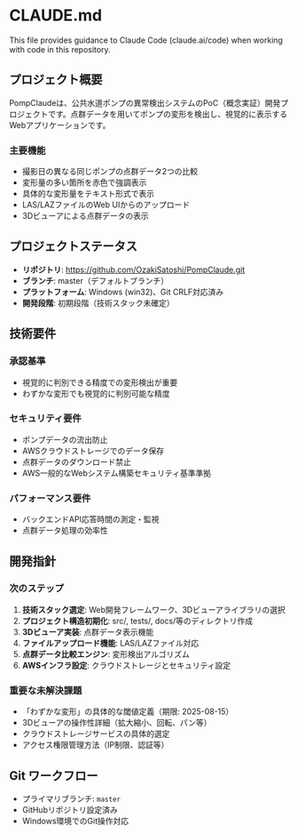 # CLAUDE.md

This file provides guidance to Claude Code (claude.ai/code) when working with code in this repository.

## プロジェクト概要

PompClaudeは、公共水道ポンプの異常検出システムのPoC（概念実証）開発プロジェクトです。点群データを用いてポンプの変形を検出し、視覚的に表示するWebアプリケーションです。

### 主要機能
- 撮影日の異なる同じポンプの点群データ2つの比較
- 変形量の多い箇所を赤色で強調表示
- 具体的な変形量をテキスト形式で表示
- LAS/LAZファイルのWeb UIからのアップロード
- 3Dビューアによる点群データの表示

## プロジェクトステータス

- **リポジトリ**: https://github.com/OzakiSatoshi/PompClaude.git
- **ブランチ**: master（デフォルトブランチ）
- **プラットフォーム**: Windows (win32)、Git CRLF対応済み
- **開発段階**: 初期段階（技術スタック未確定）

## 技術要件

### 承認基準
- 視覚的に判別できる精度での変形検出が重要
- わずかな変形でも視覚的に判別可能な精度

### セキュリティ要件
- ポンプデータの流出防止
- AWSクラウドストレージでのデータ保存
- 点群データのダウンロード禁止
- AWS一般的なWebシステム構築セキュリティ基準準拠

### パフォーマンス要件
- バックエンドAPI応答時間の測定・監視
- 点群データ処理の効率性

## 開発指針

### 次のステップ
1. **技術スタック選定**: Web開発フレームワーク、3Dビューアライブラリの選択
2. **プロジェクト構造初期化**: src/, tests/, docs/等のディレクトリ作成
3. **3Dビューア実装**: 点群データ表示機能
4. **ファイルアップロード機能**: LAS/LAZファイル対応
5. **点群データ比較エンジン**: 変形検出アルゴリズム
6. **AWSインフラ設定**: クラウドストレージとセキュリティ設定

### 重要な未解決課題
- 「わずかな変形」の具体的な閾値定義（期限: 2025-08-15）
- 3Dビューアの操作性詳細（拡大縮小、回転、パン等）
- クラウドストレージサービスの具体的選定
- アクセス権限管理方法（IP制限、認証等）

## Git ワークフロー

- プライマリブランチ: `master`
- GitHubリポジトリ設定済み
- Windows環境でのGit操作対応